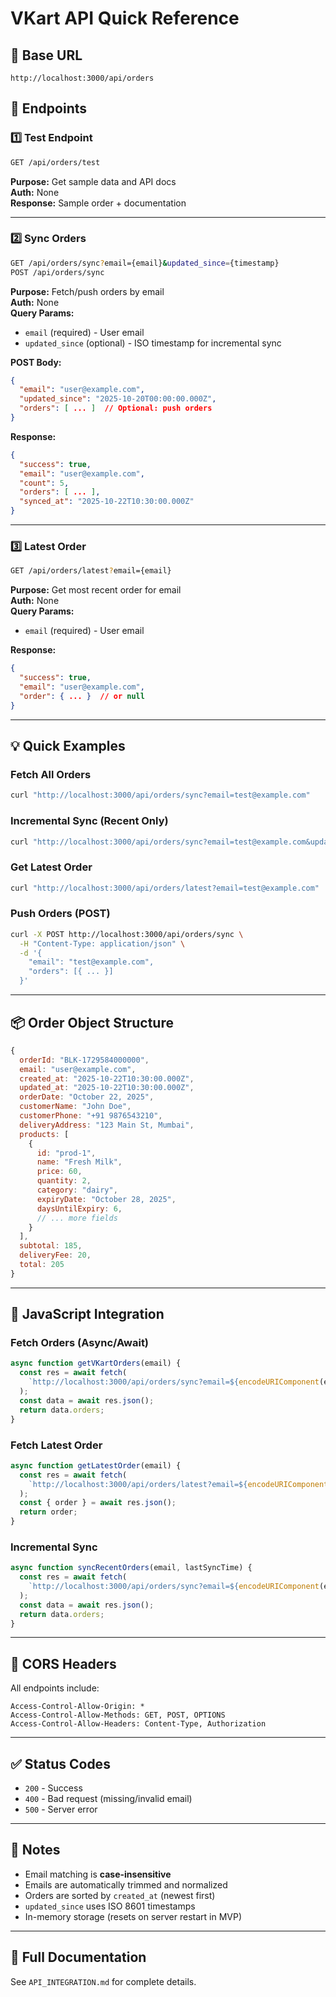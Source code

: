 # VKart API Quick Reference

## 🚀 Base URL
```
http://localhost:3000/api/orders
```

## 📡 Endpoints

### 1️⃣ Test Endpoint
```bash
GET /api/orders/test
```
**Purpose:** Get sample data and API docs  
**Auth:** None  
**Response:** Sample order + documentation

---

### 2️⃣ Sync Orders
```bash
GET /api/orders/sync?email={email}&updated_since={timestamp}
POST /api/orders/sync
```
**Purpose:** Fetch/push orders by email  
**Auth:** None  
**Query Params:**
- `email` (required) - User email
- `updated_since` (optional) - ISO timestamp for incremental sync

**POST Body:**
```json
{
  "email": "user@example.com",
  "updated_since": "2025-10-20T00:00:00.000Z",
  "orders": [ ... ]  // Optional: push orders
}
```

**Response:**
```json
{
  "success": true,
  "email": "user@example.com",
  "count": 5,
  "orders": [ ... ],
  "synced_at": "2025-10-22T10:30:00.000Z"
}
```

---

### 3️⃣ Latest Order
```bash
GET /api/orders/latest?email={email}
```
**Purpose:** Get most recent order for email  
**Auth:** None  
**Query Params:**
- `email` (required) - User email

**Response:**
```json
{
  "success": true,
  "email": "user@example.com",
  "order": { ... }  // or null
}
```

---

## 💡 Quick Examples

### Fetch All Orders
```bash
curl "http://localhost:3000/api/orders/sync?email=test@example.com"
```

### Incremental Sync (Recent Only)
```bash
curl "http://localhost:3000/api/orders/sync?email=test@example.com&updated_since=2025-10-20T00:00:00.000Z"
```

### Get Latest Order
```bash
curl "http://localhost:3000/api/orders/latest?email=test@example.com"
```

### Push Orders (POST)
```bash
curl -X POST http://localhost:3000/api/orders/sync \
  -H "Content-Type: application/json" \
  -d '{
    "email": "test@example.com",
    "orders": [{ ... }]
  }'
```

---

## 📦 Order Object Structure
```javascript
{
  orderId: "BLK-1729584000000",
  email: "user@example.com",
  created_at: "2025-10-22T10:30:00.000Z",
  updated_at: "2025-10-22T10:30:00.000Z",
  orderDate: "October 22, 2025",
  customerName: "John Doe",
  customerPhone: "+91 9876543210",
  deliveryAddress: "123 Main St, Mumbai",
  products: [
    {
      id: "prod-1",
      name: "Fresh Milk",
      price: 60,
      quantity: 2,
      category: "dairy",
      expiryDate: "October 28, 2025",
      daysUntilExpiry: 6,
      // ... more fields
    }
  ],
  subtotal: 185,
  deliveryFee: 20,
  total: 205
}
```

---

## 🔧 JavaScript Integration

### Fetch Orders (Async/Await)
```javascript
async function getVKartOrders(email) {
  const res = await fetch(
    `http://localhost:3000/api/orders/sync?email=${encodeURIComponent(email)}`
  );
  const data = await res.json();
  return data.orders;
}
```

### Fetch Latest Order
```javascript
async function getLatestOrder(email) {
  const res = await fetch(
    `http://localhost:3000/api/orders/latest?email=${encodeURIComponent(email)}`
  );
  const { order } = await res.json();
  return order;
}
```

### Incremental Sync
```javascript
async function syncRecentOrders(email, lastSyncTime) {
  const res = await fetch(
    `http://localhost:3000/api/orders/sync?email=${encodeURIComponent(email)}&updated_since=${lastSyncTime}`
  );
  const data = await res.json();
  return data.orders;
}
```

---

## 🎯 CORS Headers
All endpoints include:
```
Access-Control-Allow-Origin: *
Access-Control-Allow-Methods: GET, POST, OPTIONS
Access-Control-Allow-Headers: Content-Type, Authorization
```

---

## ✅ Status Codes
- `200` - Success
- `400` - Bad request (missing/invalid email)
- `500` - Server error

---

## 📝 Notes
- Email matching is **case-insensitive**
- Emails are automatically trimmed and normalized
- Orders are sorted by `created_at` (newest first)
- `updated_since` uses ISO 8601 timestamps
- In-memory storage (resets on server restart in MVP)

---

## 🔗 Full Documentation
See `API_INTEGRATION.md` for complete details.
